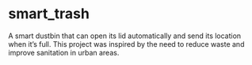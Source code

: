 # smart_trash
A smart dustbin that can open its lid automatically and send its location when it’s full. This project was inspired by the need to reduce waste and improve sanitation in urban areas. 
